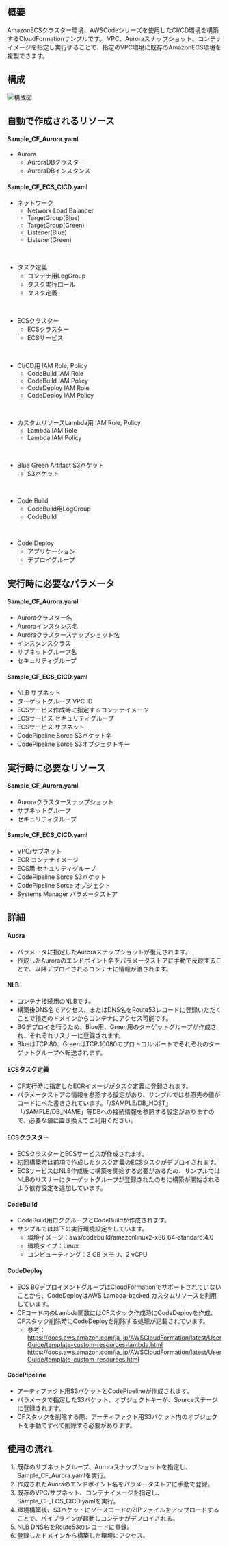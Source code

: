 ## 概要
AmazonECSクラスター環境、AWSCodeシリーズを使用したCI/CD環境を構築するCloudFormationサンプルです。
VPC、Auroraスナップショット、コンテナイメージを指定し実行することで、指定のVPC環境に既存のAmazonECS環境を複製できます。

## 構成
![構成図](./image/構成図_ECS_Sample.png)

## 自動で作成されるリソース
#### Sample_CF_Aurora.yaml
- Aurora
  - AuroraDBクラスター
  - AuroraDBインスタンス

#### Sample_CF_ECS_CICD.yaml
- ネットワーク
  - Network Load Balancer
  - TargetGroup(Blue)
  - TargetGroup(Green)
  - Listener(Blue)
  - Listener(Green)

<br>

- タスク定義
  - コンテナ用LogGroup
  - タスク実行ロール
  - タスク定義

<br>

- ECSクラスター
  - ECSクラスター
  - ECSサービス

<br>

- CI/CD用 IAM Role, Policy
  - CodeBuild IAM Role
  - CodeBuild IAM Policy
  - CodeDeploy IAM Role
  - CodeDeploy IAM Policy

<br>

- カスタムリソースLambda用 IAM Role, Policy
  - Lambda IAM Role
  - Lambda IAM Policy

<br>

- Blue Green Artifact S3バケット
  - S3バケット

<br>

- Code Build
  - CodeBuild用LogGroup
  - CodeBuild

<br>

- Code Deploy
  - アプリケーション
  - デプロイグループ

## 実行時に必要なパラメータ
#### Sample_CF_Aurora.yaml
- Auroraクラスター名
- Auroraインスタンス名
- Auroraクラスタースナップショット名
- インスタンスクラス
- サブネットグループ名
- セキュリティグループ

#### Sample_CF_ECS_CICD.yaml
- NLB サブネット
- ターゲットグループ VPC ID
- ECSサービス作成時に指定するコンテナイメージ
- ECSサービス セキュリティグループ
- ECSサービス サブネット
- CodePipeline Sorce S3バケット名
- CodePipeline Sorce S3オブジェクトキー

## 実行時に必要なリソース
#### Sample_CF_Aurora.yaml
- Auroraクラスタースナップショット
- サブネットグループ
- セキュリティグループ

#### Sample_CF_ECS_CICD.yaml
- VPC/サブネット
- ECR コンテナイメージ
- ECS用 セキュリティグループ
- CodePipeline Sorce S3バケット
- CodePipeline Sorce オブジェクト
- Systems Manager パラメータストア

## 詳細
#### Auora
- パラメータに指定したAuroraスナップショットが復元されます。
- 作成したAuroraのエンドポイント名をパラメータストアに手動で反映することで、以降デプロイされるコンテナに情報が渡されます。

#### NLB
- コンテナ接続用のNLBです。
- 構築後DNS名でアクセス、またはDNS名をRoute53レコードに登録いただくことで指定のドメインからコンテナにアクセス可能です。
- BGデプロイを行うため、Blue用、Green用のターゲットグループが作成され、それぞれリスナーに登録されます。
- BlueはTCP:80、GreenはTCP:10080のプロトコル:ポートでそれぞれのターゲットグループへ転送されます。

#### ECSタスク定義
- CF実行時に指定したECRイメージがタスク定義に登録されます。
- パラメータストアの情報を参照する設定があり、サンプルでは参照先の値がコードにべた書きされています。「/SAMPLE/DB_HOST」「/SAMPLE/DB_NAME」等DBへの接続情報を参照する設定がありますので、必要な値に置き換えてご利用ください。

#### ECSクラスター
- ECSクラスターとECSサービスが作成されます。
- 初回構築時は前項で作成したタスク定義のECSタスクがデプロイされます。
- ECSサービスはNLB作成後に構築を開始する必要があるため、サンプルではNLBのリスナーにターゲットグループが登録されたのちに構築が開始されるよう依存設定を追加しています。

#### CodeBuild
- CodeBuild用ロググループとCodeBuildが作成されます。
- サンプルでは以下の実行環境設定をしています。
  - 環境イメージ：aws/codebuild/amazonlinux2-x86_64-standard:4.0
  - 環境タイプ：Linux
  - コンピューティング：3 GB メモリ、2 vCPU

#### CodeDeploy
- ECS BGデプロイメントグループはCloudFormationでサポートされていないことから、CodeDeployはAWS Lambda-backed カスタムリソースを利用しています。
- CFコード内のLambda関数にはCFスタック作成時にCodeDeployを作成、CFスタック削除時にCodeDeployを削除する処理が記載されています。
  - 参考：<br>https://docs.aws.amazon.com/ja_jp/AWSCloudFormation/latest/UserGuide/template-custom-resources-lambda.html<br>https://docs.aws.amazon.com/ja_jp/AWSCloudFormation/latest/UserGuide/template-custom-resources.html

#### CodePipeline
- アーティファクト用S3バケットとCodePipelineが作成されます。
- パラメータで指定したS3バケット、オブジェクトキーが、Sourceステージに登録されます。
- CFスタックを削除する際、アーティファクト用S3バケット内のオブジェクトを手動ですべて削除する必要があります。

## 使用の流れ
1. 既存のサブネットグループ、Auroraスナップショットを指定し、Sample_CF_Aurora.yamlを実行。
2. 作成されたAuoraのエンドポイント名をパラメータストアに手動で登録。
3. 既存のVPC/サブネット、コンテナイメージを指定し、Sample_CF_ECS_CICD.yamlを実行。
4. 環境構築後、S3バケットにソースコードのZIPファイルをアップロードすることで、パイプラインが起動しコンテナがデプロイされる。
5. NLB DNS名をRoute53のレコードに登録。
6. 登録したドメインから構築した環境にアクセス。